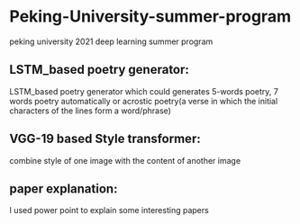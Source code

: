 # Peking-University-summer-program
peking university 2021 deep learning summer program

## LSTM_based poetry generator:
LSTM_based poetry generator which could generates 5-words poetry, 7 words poetry automatically or acrostic poetry(a verse in which the initial characters of the lines form a word/phrase)

## VGG-19 based Style transformer:
combine style of one image with the content of another image

## paper explanation:
I used power point to explain some interesting papers

